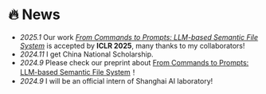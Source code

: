 # 🔥 News
- *2025.1* Our work [*From Commands to Prompts: LLM-based Semantic File System*](https://arxiv.org/pdf/2410.11843) is accepted by **ICLR 2025**, many thanks to my collaborators!
- *2024.11* I get China National Scholarship. 
- *2024.9* Please check our preprint about [From Commands to Prompts: LLM-based Semantic File System](https://arxiv.org/pdf/2410.11843)！
- *2024.9* I will be an official intern of Shanghai AI laboratory!